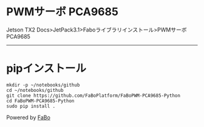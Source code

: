 # PWMサーボ PCA9685
Jetson TX2 Docs>JetPack3.1>Faboライブラリインストール>PWMサーボPCA9685
<hr>


# pipインストール
```
mkdir -p ~/notebooks/github
cd ~/notebooks/github
git clone https://github.com/FaBoPlatform/FaBoPWM-PCA9685-Python
cd FaBoPWM-PCA9685-Python
sudo pip install .
```


Powered by [FaBo](http://www.fabo.io)